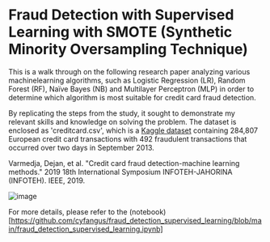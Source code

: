 # Fraud Detection with Supervised Learning with SMOTE (Synthetic Minority Oversampling Technique)
This is a walk through on the following research paper analyzing various machinelearning algorithms, such as Logistic Regression (LR), Random Forest (RF), Naïve Bayes (NB) and Multilayer Perceptron (MLP) in order to determine which algorithm is most suitable for credit card fraud detection. 

By replicating the steps from the study, it sought to demonstrate my relevant skills and knowledge on solving the problem. The dataset is enclosed as 'creditcard.csv', which is a [Kaggle dataset](https://www.kaggle.com/datasets/mlg-ulb/creditcardfraud) containing 284,807 European credit card transactions with 492 fraudulent transactions that occurred over two days in September 2013. 

Varmedja, Dejan, et al. "Credit card fraud detection-machine learning methods." 2019 18th International Symposium INFOTEH-JAHORINA (INFOTEH). IEEE, 2019.

![image](https://github.com/user-attachments/assets/f2b56ba1-974f-493f-8f3c-afdaddd3f7b5)


For more details, please refer to the (notebook)[https://github.com/cyfangus/fraud_detection_supervised_learning/blob/main/fraud_detection_supervised_learning.ipynb]
